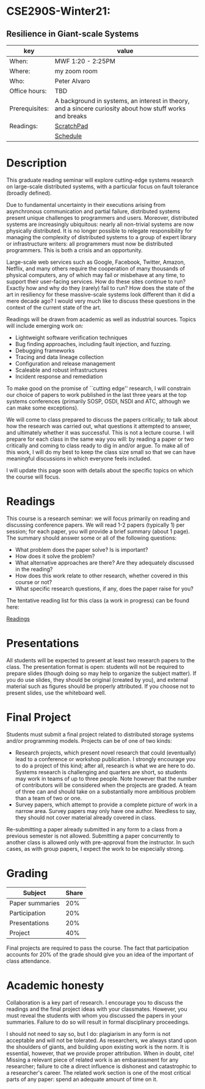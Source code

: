 # CSE290S-Winter21: 
## Resilience in Giant-scale Systems
| key | value | 
|-----|-------|
|When: | MWF 1:20 - 2:25PM |
|Where: | my zoom room |
|Who: | Peter Alvaro |
|Office hours: | TBD |
|Prerequisites: | A background in systems, an interest in theory, and a sincere curiosity about how stuff works and breaks |
|Readings: | [ScratchPad](https://docs.google.com/spreadsheets/d/1MAhmHa4JQfOIXcwKv63uL9WlO1NBzfosml8oAEb3qJo/)|
|| [Schedule](https://docs.google.com/spreadsheets/d/16ci4uyMmxFQP-9zuq-HsccjUdyNWOmrHwzGBBD6hW2M/edit#gid=0)|

# Description

This graduate reading seminar will explore cutting-edge systems research on large-scale distributed systems, with a particular focus
on fault tolerance (broadly defined).

Due to fundamental uncertainty in their executions arising from asynchronous communication and partial failure, distributed systems present unique challenges to programmers and users.  Moreover, distributed systems are increasingly ubiquitous: nearly all non-trivial systems are now physically distributed.  It is no longer possible to relegate responsibility for managing the complexity of distributed systems to a group of expert library or infrastructure writers: all programmers must now be distributed programmers. This is both a crisis and an opportunity.

Large-scale web services such as Google, Facebook, Twitter, Amazon, Netflix, and many others require the cooperation of many thousands
of physical computers, any of which may fail or misbehave at any time, to support their user-facing services.  How do these sites
continue to run?  Exactly how and why do they (rarely) fail to run?  How does the state of the art in resiliency for these massive-scale
systems look different than it did a mere decade ago?  I would very much like to discuss these questions in the context of the current state of the art.

Readings will be drawn from academic as well as industrial sources.  Topics will include emerging work on:

 * Lightweight software verification techniques
 * Bug finding approaches, including fault injection, and fuzzing.
 * Debugging frameworks
 * Tracing and data lineage collection
 * Configuration and release management
 * Scaleable and robust infrastructures
 * Incident response and remediation


To make good on the promise of ``cutting edge'' research, I will constrain our choice of papers to work published in the last three years at the top systems conferences (primarily SOSP, OSDI, NSDI and ATC, although we can make some exceptions).


We will come to class prepared to discuss the papers critically; to talk about how the research was carried out, what questions it attempted to answer, and ultimately whether it was successful. This is not a lecture course.  I will prepare for each class in the same way you will: by reading a paper or two critically and coming to class ready to dig in and/or argue. To make all of this work, I will do my best to keep the class size small so that we can have meaningful discussions in which everyone feels included.
 
I will update this page soon with details about the specific topics on which the course will focus.
 

# Readings

This course is a research seminar: we will focus primarily on reading and discussing conference papers.  We will read 1-2 papers (typically 1) per session; for each paper, you will provide a brief summary (about 1 page).  The summary should answer some or all of the following questions:

 * What problem does the paper solve?  Is is important?
 * How does it solve the problem? 
 * What alternative approaches are there? Are they adequately discussed in the reading?
 * How does this work relate to other research, whether covered in this course or not?
 * What specific research questions, if any, does the paper raise for you?

The tentative reading list for this class (a work in progress) can be found here:

[Readings](https://docs.google.com/spreadsheets/d/1MAhmHa4JQfOIXcwKv63uL9WlO1NBzfosml8oAEb3qJo/)
 
 
# Presentations

All students will be expected to present at least two research papers to the class.  The presentation format is open: students will not be required to prepare slides (though doing so may help to organize the subject matter).  If you do use slides, they should be original (created by you), and external material such as figures should be properly attributed.  If you choose not to present slides, use the whiteboard well.


# Final Project

Students must submit a final project related to distributed storage systems and/or programming models.  Projects can be of one of two kinds:

 * Research projects, which present novel research that could (eventually) lead to a conference or workshop publication.  I strongly encourage you to do a project of this kind; after all, research is what we are here to do.  Systems research is challenging and quarters are short, so students may work in teams of up to three people.  Note however that the number of contributors will be considered when the projects are graded.  A team of three can and should take on a substantially more ambitious problem than a team of two or one.
 * Survey papers, which attempt to provide a complete picture of work in a narrow area.  Survey papers may only have one author.  Needless to say, they should not cover material already covered in class.
 
Re-submitting a paper already submitted in any form to a class from a previous semester is not allowed.  Submitting a paper concurrently to another class is allowed only with pre-approval from the instructor.  In such cases, as with group papers, I expect the work to be especially strong.

# Grading

| Subject | Share |
|-------|---------|
| Paper summaries | 20% |
| Participation | 20% |
| Presentations | 20% |
| Project | 40% |

Final projects are required to pass the course.  The fact that participation accounts for 20% of the grade should give you an idea of the important of class attendance.  

# Academic honesty

Collaboration is a key part of research.  I encourage you to discuss the readings and the final project ideas with your classmates.  However, you must reveal the students with whom you discussed the papers in your summaries.  Failure to do so will result in formal disciplinary proceedings.  

I should not need to say so, but I do: plagiarism in any form is not acceptable and will not be tolerated.  As researchers, we always stand upon the shoulders of giants, and building upon existing work is the norm.  It is essential, however, that we provide proper attribution.  When in doubt, cite!  Missing a relevant piece of related work is an embarassment for any  researcher; failure to cite a direct influence is dishonest and catastrophic to a researcher's career.  The related work section is one of the most critical parts of any paper: spend an adequate amount of time on it.



